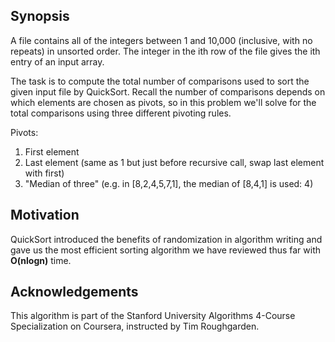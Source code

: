 ## Synopsis
A file contains all of the integers between 1 and 10,000 (inclusive, with no repeats)
in unsorted order. The integer in the ith row of the file gives the ith entry of an input
array.

The task is to compute the total number of comparisons used to sort the given input file by
QuickSort. Recall the number of comparisons depends on which elements are chosen as
pivots, so in this problem we'll solve for the total comparisons using three different pivoting rules.

Pivots:
1. First element
2. Last element (same as 1 but just before recursive call, swap last element with first)
3. "Median of three" (e.g. in [8,2,4,5,7,1], the median of [8,4,1] is used: 4)

## Motivation
QuickSort introduced the benefits of randomization in algorithm writing and gave us the most efficient sorting algorithm we have reviewed thus far with **O(nlogn)** time.

## Acknowledgements

This algorithm is part of the Stanford University Algorithms 4-Course Specialization on Coursera, instructed by Tim Roughgarden.

